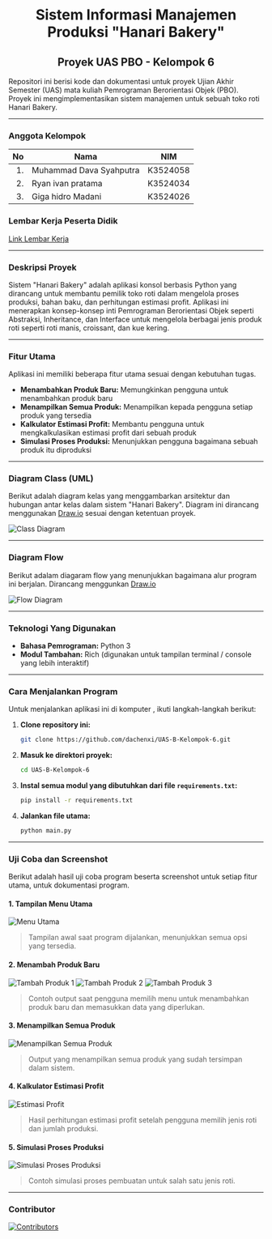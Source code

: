 <div align="center">

# Sistem Informasi Manajemen Produksi "Hanari Bakery"
## Proyek UAS PBO - Kelompok 6

</div>

Repositori ini berisi kode dan dokumentasi untuk proyek Ujian Akhir Semester (UAS) mata kuliah Pemrograman Berorientasi Objek (PBO). Proyek ini mengimplementasikan sistem manajemen untuk sebuah toko roti Hanari Bakery.

---

### Anggota Kelompok

| No | Nama | NIM |
|--:|--|--|
|1.|Muhammad Dava Syahputra|K3524058|
|2.|Ryan ivan pratama|K3524034|
|3.|Giga hidro Madani|K3524026|

### Lembar Kerja Peserta Didik
[Link Lembar Kerja](https://docs.google.com/document/d/1CArRuycvJQH33WXBJrLY25u9K42s2DJ0xx96obj6X0I/edit?usp=sharing)

---

### Deskripsi Proyek

Sistem "Hanari Bakery" adalah aplikasi konsol berbasis Python yang dirancang untuk membantu pemilik toko roti dalam mengelola proses produksi, bahan baku, dan perhitungan estimasi profit. Aplikasi ini menerapkan konsep-konsep inti Pemrograman Berorientasi Objek seperti Abstraksi, Inheritance, dan Interface untuk mengelola berbagai jenis produk roti seperti roti manis, croissant, dan kue kering.

---

### Fitur Utama

Aplikasi ini memiliki beberapa fitur utama sesuai dengan kebutuhan tugas.

* **Menambahkan Produk Baru:** Memungkinkan pengguna untuk menambahkan produk baru
* **Menampilkan Semua Produk:** Menampilkan kepada pengguna setiap produk yang tersedia
* **Kalkulator Estimasi Profit:** Membantu pengguna untuk mengkalkulasikan estimasi profit dari sebuah produk
* **Simulasi Proses Produksi:** Menunjukkan pengguna bagaimana sebuah produk itu diproduksi

---

### Diagram Class (UML)

Berikut adalah diagram kelas yang menggambarkan arsitektur dan hubungan antar kelas dalam sistem "Hanari Bakery". Diagram ini dirancang menggunakan [Draw.io](https://app.diagrams.net) sesuai dengan ketentuan proyek.

![Class Diagram](media/Diagram_Class.drawio.svg)

---

### Diagram Flow

Berikut adalam diagaram flow yang menunjukkan bagaimana alur program ini berjalan. Dirancang menggunkan [Draw.io](https://app.diagrams.net)

![Flow Diagram](media/Diagram_Flow.drawio.svg)

---

### Teknologi Yang Digunakan

* **Bahasa Pemrograman:** Python 3
* **Modul Tambahan:** Rich (digunakan untuk tampilan terminal / console yang lebih interaktif)

---

### Cara Menjalankan Program

Untuk menjalankan aplikasi ini di komputer , ikuti langkah-langkah berikut:

1.  **Clone repository ini:**
    ```bash
    git clone https://github.com/dachenxi/UAS-B-Kelompok-6.git
    ```

2.  **Masuk ke direktori proyek:**
    ```bash
    cd UAS-B-Kelompok-6
    ```

3. **Instal semua modul yang dibutuhkan dari file `requirements.txt`:**
    ```bash
    pip install -r requirements.txt
    ```

4.  **Jalankan file utama:**
    ```bash
    python main.py
    ```
---

### Uji Coba dan Screenshot

Berikut adalah hasil uji coba program beserta screenshot untuk setiap fitur utama, untuk dokumentasi program.

#### 1. Tampilan Menu Utama
![Menu Utama](media/screenshot/Menu_Utama.png)
> Tampilan awal saat program dijalankan, menunjukkan semua opsi yang tersedia.

#### 2. Menambah Produk Baru
![Tambah Produk 1](media/screenshot/Tambah_Produk_1.png)
![Tambah Produk 2](media/screenshot/Tambah_Produk_2.png)
![Tambah Produk 3](media/screenshot/Tambah_Produk_3.png)
> Contoh output saat pengguna memilih menu untuk menambahkan produk baru dan memasukkan data yang diperlukan.

#### 3. Menampilkan Semua Produk
![Menampilkan Semua Produk](media/screenshot/Tampil_Produk.png)
> Output yang menampilkan semua produk yang sudah tersimpan dalam sistem.

#### 4. Kalkulator Estimasi Profit
![Estimasi Profit](media/screenshot/Estimasi_Profit.png)
> Hasil perhitungan estimasi profit setelah pengguna memilih jenis roti dan jumlah produksi.

#### 5. Simulasi Proses Produksi
![Simulasi Proses Produksi](media/screenshot/Simulasi_Proses.png)
> Contoh simulasi proses pembuatan untuk salah satu jenis roti.

---

### Contributor

[![Contributors](https://contrib.rocks/image?repo=Dachenxi/UAS-B-Kelompok-6)](https://github.com/dachenxi/UAS-B-Kelompok-6/graphs/contributors)